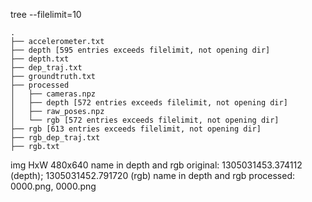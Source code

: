 tree --filelimit=10
```
.
├── accelerometer.txt
├── depth [595 entries exceeds filelimit, not opening dir]
├── depth.txt
├── dep_traj.txt
├── groundtruth.txt
├── processed
│   ├── cameras.npz
│   ├── depth [572 entries exceeds filelimit, not opening dir]
│   ├── raw_poses.npz
│   └── rgb [572 entries exceeds filelimit, not opening dir]
├── rgb [613 entries exceeds filelimit, not opening dir]
├── rgb_dep_traj.txt
├── rgb.txt
```

img HxW 480x640
name in depth and rgb original: 1305031453.374112 (depth); 1305031452.791720 (rgb)
name in depth and rgb  processed: 0000.png, 0000.png